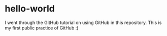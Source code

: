 # hello-world
I went through the GitHub tutorial on using GitHub in this repository. This is my first public practice of GitHub :)
